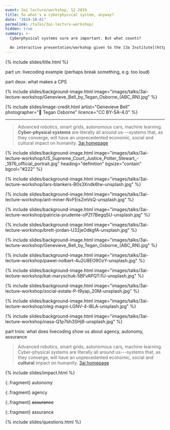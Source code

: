 ```yaml
---
event: 3ai lecture/workshop, S2 2019
title: So what's a cyberphysical system, anyway?
date: "2019-10-01"
permalink: /talks/3ai-lecture-workshop/
hidden: true
summary: >-
  Cyberphysical systems sure are important. But what counts?

  An interactive presentation/workshop given to the [3a Institute](https://3ainstitute.cecs.anu.edu.au) masters program.
---
```


{% include slides/title.html %}

<!-- ok, here's the plan. -->



part un: livecoding example (perhaps break something, e.g. too loud)

part deux: what makes a CPS

{% include slides/background-image.html image="images/talks/3ai-lecture-workshop/Genevieve_Bell_by_Tegan_Osborne_(ABC_RN).jpg" %}

{% include slides/image-credit.html
   artist="Genevieve Bell"
   photographer="📸 Tegan Osborne"
   licence="CC BY-SA-4.0"
%}

---

> Advanced robotics, smart grids, autonomous cars, machine learning.
> **Cyber-physical systems** are literally all around us---systems that, as they
> converge, will have an unprecedented economic, social and cultural impact
> on humanity. [3ai homepage](https://3ainstitute.cecs.anu.edu.au)

{% include slides/background-image.html image="images/talks/3ai-lecture-workshop/US_Supreme_Court_Justice_Potter_Stewart_-_1976_official_portrait.jpg" heading="definition" bgsize="contain" bgcol="#222" %}

<!-- potato -->
{% include slides/background-image.html image="images/talks/3ai-lecture-workshop/lars-blankers-B0s3Xndk6tw-unsplash.jpg" %}

<!-- car (w/o driver) -->
{% include slides/background-image.html image="images/talks/3ai-lecture-workshop/ant-miner-NvFEisZmVsQ-unsplash.jpg" %}

<!-- car (w driver) -->
{% include slides/background-image.html image="images/talks/3ai-lecture-workshop/patricia-prudente-oPZf7BegqSU-unsplash.jpg" %}

<!-- aibo -->
{% include slides/background-image.html image="images/talks/3ai-lecture-workshop/brett-jordan-U32jeOdkgfA-unsplash.jpg" %}

<!-- genevieve -->
{% include slides/background-image.html image="images/talks/3ai-lecture-workshop/Genevieve_Bell_by_Tegan_Osborne_(ABC_RN).jpg" %}

<!-- city -->
{% include slides/background-image.html image="images/talks/3ai-lecture-workshop/pawel-nolbert-4u2U8EO9OzY-unsplash.jpg" %}

<!-- factory worker -->
{% include slides/background-image.html image="images/talks/3ai-lecture-workshop/kat-maryschuk-5BFvAPQTi1U-unsplash.jpg" %}

<!-- parlie house -->
{% include slides/background-image.html image="images/talks/3ai-lecture-workshop/social-estate-P-t9yap_20M-unsplash.jpg" %}

<!-- user with smartphone -->
{% include slides/background-image.html image="images/talks/3ai-lecture-workshop/oleg-magni-LGNV-4-l8LA-unsplash.jpg" %}

<!-- nasa -->
{% include slides/background-image.html image="images/talks/3ai-lecture-workshop/nasa-Q1p7bh3SHj8-unsplash.jpg" %}

part trois: what does livecoding show us about agency, autonomy, assurance

> Advanced robotics, smart grids, autonomous cars, machine learning.
> Cyber-physical systems are literally all around us---systems that, as they
> converge, will have an unprecedented economic, social and **cultural** impact
> on humanity. [3ai homepage](https://3ainstitute.cecs.anu.edu.au)

{% include slides/impact.html %}

{:.fragment}
autonomy

{:.fragment}
agency

{:.fragment}
~~assurance~~

{:.fragment}
assurance

{% include slides/questions.html %}

